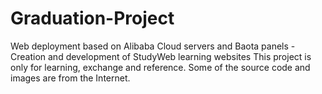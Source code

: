 # Graduation-Project
Web deployment based on Alibaba Cloud servers and Baota panels - Creation and development of StudyWeb learning websites
This project is only for learning, exchange and reference. Some of the source code and images are from the Internet.
